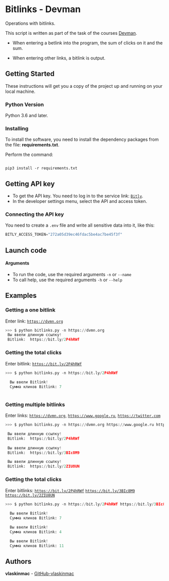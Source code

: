 # Bitlinks - Devman
Operations with bitlinks.

This script is written as part of the task of the courses [Devman](https://dvmn.org).

- When entering a betlink into the program, the sum of clicks on it and the sum.

- When entering other links, a bitlink is output.

## Getting Started

These instructions will get you a copy of the project up and running on your local machine.

### Python Version

Python 3.6 and later.

### Installing

To install the software, you need to install the dependency packages from the file: **requirements.txt**.

Perform the command:

```

pip3 install -r requirements.txt

```
## Getting API key

- To get the API key. You need to log in to the service link: [`Bitly`](https://bitly.com/).
- In the developer settings menu, select the API and access token.

### Connecting the API key

You need to create a `.env` file and write all sensitive data into it, like this:

```python
BITLY_ACCESS_TOKEN="272a05d39ec46fdac5be4ac7be45f3f"
```
## Launch code
#### Arguments
- To run the code, use the required arguments `-n` or `--name`
- To call help, use the required arguments `-h` or `--help`

## Examples

### Getting a one bitlink

Enter link: [`https://dvmn.org`](https://dvmn.org)

```python
>>> $ python bitlinks.py -n https://dvmn.org
 Вы ввели длинную ссылку!
 Bitlink:  https://bit.ly/2P4hRWf

```
### Getting the total clicks

Enter bitlink: [`https://bit.ly/2P4hRWf`](https://bit.ly/2P4hRWf)

```python
>>> $ python bitlinks.py -n https://bit.ly/2P4hRWf
  
  Вы ввели Bitlink!
  Сумма кликов Bitlink: 7
  
```
### Getting multiple bitlinks

Enter links: [`https://dvmn.org`](https://dvmn.org), [`https://www.google.ru`](https://www.google.ru), [`https://twitter.com`](https://twitter.com)

```python
>>> $ python bitlinks.py -n https://dvmn.org https://www.google.ru https://twitter.com

 Вы ввели длинную ссылку!
 Bitlink:  https://bit.ly/2P4hRWf
 
 Вы ввели длинную ссылку!
 Bitlink:  https://bit.ly/3BIc8M9

 Вы ввели длинную ссылку!
 Bitlink:  https://bit.ly/2ZIU8UN

```
### Getting the total clicks

Enter bitlinks: [`https://bit.ly/2P4hRWf`](https://bit.ly/2P4hRWf) [`https://bit.ly/3BIc8M9`](https://bit.ly/3BIc8M9) [`https://bit.ly/2ZIU8UN`](https://bit.ly/2ZIU8UN)

```python
>>> $ python bitlinks.py -n https://bit.ly/2P4hRWf https://bit.ly/3BIc8M9 https://bit.ly/2ZIU8UN
  
  Вы ввели Bitlink!
  Сумма кликов Bitlink: 7 

  Вы ввели Bitlink!
  Сумма кликов Bitlink: 4 

  Вы ввели Bitlink!
  Сумма кликов Bitlink: 11
```

## Authors

**vlaskinmac**  - [GitHub-vlaskinmac](https://github.com/vlaskinmac/)


